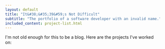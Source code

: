 ```yaml
---
layout: default
title: "It&#38;&#35;39&#59;s Not Difficult"
subtitle: "The portfolio of a software developer with an invalid name."
included_content: project-list.html
---
```


I'm not old enough for this to be a blog. Here are the projects I've worked on: